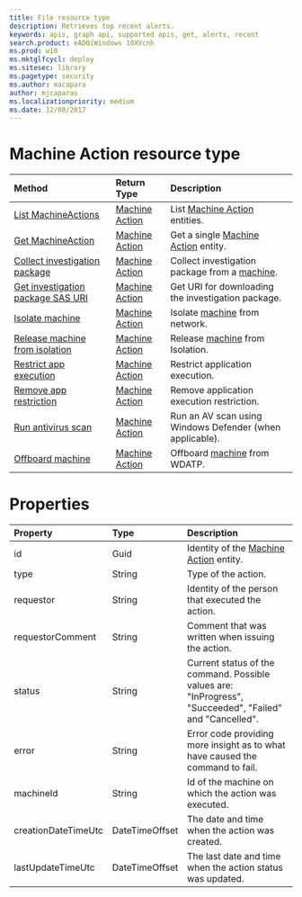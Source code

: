 ```yaml
---
title: File resource type
description: Retrieves top recent alerts.
keywords: apis, graph api, supported apis, get, alerts, recent
search.product: eADQiWindows 10XVcnh
ms.prod: w10
ms.mktglfcycl: deploy
ms.sitesec: library
ms.pagetype: security
ms.author: macapara
author: mjcaparas
ms.localizationpriority: medium
ms.date: 12/08/2017
---
```


# Machine Action resource type

Method|Return Type |Description
:---|:---|:---
[List MachineActions](get-machineactions-collection-windows-defender-advanced-threat-protection-new.md) | [Machine Action](machineaction-windows-defender-advanced-threat-protection-new.md) | List [Machine Action](machineaction-windows-defender-advanced-threat-protection-new.md) entities.
[Get MachineAction](get-machineaction-object-windows-defender-advanced-threat-protection-new.md) | [Machine Action](machineaction-windows-defender-advanced-threat-protection-new.md) | Get a single [Machine Action](machineaction-windows-defender-advanced-threat-protection-new.md) entity.
[Collect investigation package](collect-investigation-package-windows-defender-advanced-threat-protection-new.md) | [Machine Action](machineaction-windows-defender-advanced-threat-protection-new.md) | Collect investigation package from a [machine](machine-windows-defender-advanced-threat-protection-new.md).
[Get investigation package SAS URI](get-package-sas-uri-windows-defender-advanced-threat-protection-new.md) | [Machine Action](machineaction-windows-defender-advanced-threat-protection-new.md) | Get URI for downloading the investigation package.
[Isolate machine](isolate-machine-windows-defender-advanced-threat-protection-new.md) | [Machine Action](machineaction-windows-defender-advanced-threat-protection-new.md) | Isolate [machine](machine-windows-defender-advanced-threat-protection-new.md) from network.
[Release machine from isolation](unisolate-machine-windows-defender-advanced-threat-protection-new.md) | [Machine Action](machineaction-windows-defender-advanced-threat-protection-new.md) | Release [machine](machine-windows-defender-advanced-threat-protection-new.md) from Isolation.
[Restrict app execution](restrict-code-execution-windows-defender-advanced-threat-protection-new.md) | [Machine Action](machineaction-windows-defender-advanced-threat-protection-new.md) | Restrict application execution.
[Remove app restriction](unrestrict-code-execution-windows-defender-advanced-threat-protection-new.md) | [Machine Action](machineaction-windows-defender-advanced-threat-protection-new.md) | Remove application execution restriction.
[Run antivirus scan](run-av-scan-windows-defender-advanced-threat-protection-new.md) | [Machine Action](machineaction-windows-defender-advanced-threat-protection-new.md) | Run an AV scan using Windows Defender (when applicable).
[Offboard machine](offboard-machine-api-windows-defender-advanced-threat-protection-new)|[Machine Action](machineaction-windows-defender-advanced-threat-protection-new.md) | Offboard [machine](machine-windows-defender-advanced-threat-protection-new.md) from WDATP.

# Properties
Property |	Type	|	Description
:---|:---|:---
id | Guid | Identity of the [Machine Action](machineaction-windows-defender-advanced-threat-protection-new.md) entity.
type | String | Type of the action.
requestor | String | Identity of the person that executed the action.
requestorComment | String | Comment that was written when issuing the action.
status | String | Current status of the command. Possible values are: "InProgress", "Succeeded", "Failed" and "Cancelled".
error | String | Error code providing more insight as to what have caused the command to fail.
machineId | String | Id of the machine on which the action was executed.
creationDateTimeUtc | DateTimeOffset | The date and time when the action was created.
lastUpdateTimeUtc | DateTimeOffset | The last date and time when the action status was updated.
